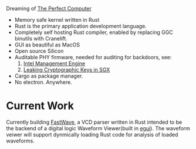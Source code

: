 Dreaming of [The Perfect Computer](https://github.com/ThePerfectComputer)
 - Memory safe kernel written in Rust
 - Rust is the primary application development language.
 - Completely self hosting Rust compiler, enabled by replacing GGC binutils with Cranelift.
 - GUI as beautiful as MacOS
 - Open source Silicon
 - Auditable PHY firmware, needed for auditing for backdoors, see:
   1. [Intel Management Engine](https://youtu.be/bfPV4x-HrUI?t=2194)
   2. [Leaking Cryptographic Keys in SGX](https://youtu.be/bfPV4x-HrUI?t=2309)
 - Cargo as package manager.
 - No electron. Anywhere.

# Current Work

Currently building [FastWave](https://github.com/ThePerfectComputer/FastWave), a VCD parser written in Rust intended to be the backend of a digital logic Waveform Viewer(built in [egui](https://www.egui.rs)). The waveform veiwer will support dynmically loading Rust code for analysis of loaded waveforms.
